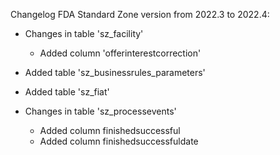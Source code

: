Changelog FDA Standard Zone version from 2022.3 to 2022.4:

* Changes in table 'sz_facility'
  * Added column 'offerinterestcorrection'

* Added table 'sz_businessrules_parameters'

* Added table 'sz_fiat'
  
* Changes in table 'sz_processevents'
  * Added column finishedsuccessful
  * Added column finishedsuccessfuldate








	